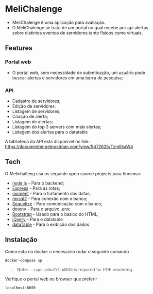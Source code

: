 # MeliChalenge

- MeliChalenge é uma aplicação para avaliação.
- O MeliChalenge se trata de um portal no qual recebe por api alertas sobre distintos eventos de servidores tanto físicos como virtuais.

## Features
### Portal web

- O portal web, sem necessidade de autenticação, um usuário pode buscar alertas e servidores em uma barra de pesquisa;
### API
- Cadastro de servidores;
- Edição de servidores;
- Listagem de servidores;
- Criação de alerta;
- Listagem de alertas;
- Listagem do top 3 servers com mais alertas;
- Listagem dos alertas para o datatable

A biblioteca da API esta disponivel no link: https://documenter.getpostman.com/view/5472625/Tzm9kaW4

## Tech

O Melichalleng usa os seguinte open source projects para fincionar:
- [node.js] - Para o backend;
- [Express] - Para as rotas;
- [moment](https://www.npmjs.com/package/moment) - Para o tratamento das datas;
- [mysql2](https://www.npmjs.com/package/mysql2) - Para conexão com o banco;
- [Sequelize](https://www.npmjs.com/package/sequelize) - Para comunicação com o banco;
- [dotenv](https://www.npmjs.com/package/dotenv) - Para o arquivo .env;
- [Bootstrap](https://getbootstrap.com/) - Usado para o basico do HTML;
- [jQuery] - Para o datatable
- [dataTable](https://datatables.net/) - Para o exibição dos dados


## Instalação


Como esta no docker o necessário rodar o seguinte comando
```sh
docker-compose up
```

> Note: `--capt-add=SYS-ADMIN` is required for PDF rendering.


Verfique o portal web no browser que preferir

```sh
localhost:8000
```



   [node.js]: <http://nodejs.org>
   [jQuery]: <http://jquery.com>
   [express]: <http://expressjs.com>

